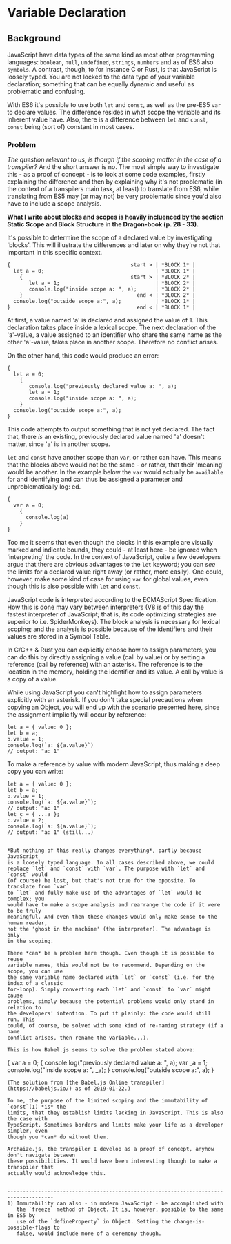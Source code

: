 # Variable Declaration

## Background

JavaScript have data types of the same kind as most other programming 
languages: `boolean`, `null`, `undefined`, `strings`, `numbers` and as of ES6 also `symbols`. 
A contrast, though, to for instance C or Rust, is that JavaScript is loosely 
typed. You are not locked to the data type of your variable declaration; something that 
can be equally dynamic and useful as problematic and confusing.

With ES6 it's possible to use both `let` and `const`, as well as the pre-ES5 `var` to 
declare values. The difference resides in what scope the variable and its inherent 
value have. Also, there is a difference between `let` and `const`, `const` being (sort 
of) constant in most cases. 

### Problem
*The question relevant to us, is though if the scoping matter in the case of a transpiler?* And the 
short answer is no. The most simple way to investigate this - as a proof of concept - is 
to look at some code examples, firstly explaining the difference and then by explaining why it's not
problematic (in the context of a transpilers main task, at least) to translate from 
ES6, while translating from ES5 may (or may not) be very problematic since you'd also 
have to include a scope analysis. 

**What I write about blocks and scopes is heavily incluenced by 
the section Static Scope and Block Structure in the Dragon-book (p. 28 - 33).**

It's possible to determine the scope of a declared
value by investigating 'blocks'. This will illustrate the differences and later on
why they're not that important in this specific context.


```
{                                       start > | *BLOCK 1* |
  let a = 0;                                    | *BLOCK 1* |
    {                                   start > | *BLOCK 2* |
       let a = 1;                               | *BLOCK 2* |
       console.log("inside scope a: ", a);      | *BLOCK 2* |
    }                                     end < | *BLOCK 2* | 
  console.log("outside scope a:", a);           | *BLOCK 1* | 
}                                         end < | *BLOCK 1* |
```

At first, a value named 'a' is declared and assigned the value of 1. This
declaration takes place inside a lexical scope. The next declaration of the
'a'-value, a value assigned to an identifier who share the same name as the other
'a'-value, takes place in another scope. Therefore no conflict arises.

On the other hand, this code would produce an error:

```
{
  let a = 0;
    {
       console.log("previously declared value a: ", a);
       let a = 1;
       console.log("inside scope a: ", a);
    }
  console.log("outside scope a:", a);
}
```

This code attempts to output something that is not yet declared. The fact
that, there *is* an existing, previously declared value named 'a' doesn't matter, since
'a' is in another scope. 

`let` and `const` have another scope than `var`, or rather can have.
This means that the blocks above would not be the same - or rather, that their 'meaning'
would be another. In the example below the `var` would actually be `available` for
and identifying and can thus be assigned a parameter and unproblematically log: ed. 

```
{
  var a = 0;
    {
      console.log(a)
    }
}
```

Too me it seems that even though the blocks in this example are visually marked
and indicate bounds, they could - at least here - be ignored when
'interpreting' the code. In the context of JavaScript, quite a few developers
argue that there are obvious advantages to the `let` keyword; you can *see*
the limits for a declared value right away (or rather, more easily). One could, 
however, make some kind of case for using `var` for global values, even though
this is also possible with `let` and `const`.

JavaScript code is interpreted according to the ECMAScript Specification.
How this is done may vary between interpreters (V8 is of this day the fastest
interpreter of JavaScript; that is, its code optimizing strategies are
superior to i.e. SpiderMonkeys). The block analysis is necessary for
lexical scoping; and the analysis is possible because of the identifiers and 
their values are stored in a Symbol Table.

In C/C++ & Rust you can explicitly choose how to assign parameters;
you can do this by directly assigning a value (call by value) or by setting a 
reference (call by reference) with an asterisk. The reference
is to the location in the memory, holding the identifier and its value.
A call by value is a copy of a value. 

While using JavaScript you can't highlight how to assign parameters
explicitly with an asterisk. If you don't take special precautions
when copying an Object, you will end up with the scenario presented here,
since the assignment implicitly will occur by reference:

```
let a = { value: 0 };
let b = a;
b.value = 1;
console.log(`a: ${a.value}`)
// output: "a: 1"
```

To make a reference by value with modern JavaScript, thus making
a deep copy you can write:

```
let a = { value: 0 };
let b = a;
b.value = 1;
console.log(`a: ${a.value}`);
// output: "a: 1"
let c = { ...a };
c.value = 2;
console.log(`a: ${a.value}`);
// output: "a: 1" (still...)


*But nothing of this really changes everything*, partly because JavaScript 
is a loosely typed language. In all cases described above, we could 
replace `let` and `const` with `var`. The purpose with `let` and `const` would 
(of course) be lost, but that's not true for the opposite. To translate from `var` 
to `let` and fully make use of the advantages of `let` would be complex; you 
would have to make a scope analysis and rearrange the code if it were to be truly 
meaningful. And even then these changes would only make sense to the human reader, 
not the 'ghost in the machine' (the interpreter). The advantage is only 
in the scoping.

There *can* be a problem here though. Even though it is possible to reuse 
variable names, this would not be to recommend. Depending on the scope, you can use 
the same variable name declared with `let` or `const` (i.e. for the index of a classic 
for-loop). Simply converting each `let` and `const` to `var` might cause 
problems, simply because the potential problems would only stand in relation to 
the developers' intention. To put it plainly: the code would still run. This 
could, of course, be solved with some kind of re-naming strategy (if a name 
conflict arises, then rename the variable...). 

This is how Babel.js seems to solve the problem stated above:

```
{
  var a = 0;
    {
       console.log("previously declared value a: ", a);
       var _a = 1;
       console.log("inside scope a: ", _a);
    }
  console.log("outside scope a:", a);
}
```
(The solution from [the Babel.js Online transpiler](https://babeljs.io/) as of 2019-01-22.)

To me, the purpose of the limited scoping and the immutability of `const`(1) *is* the 
limits, that they establish limits lacking in JavaScript. This is also the case with 
TypeScript. Sometimes borders and limits make your life as a developer simpler, even 
though you *can* do without them.

Archaize.js, the transpiler I develop as a proof of concept, anyhow don't navigate between 
these possibilities. It would have been interesting though to make a transpiler that 
actually would acknowledge this.


-------------------------------------------------------------------------------------
1) Immutability can also - in modern JavaScript - be accomplished with 
   the `freeze` method of Object. It is, however, possible to the same in ES5 by
   use of the `defineProperty` in Object. Setting the change-is-possible-flags to
   false, would include more of a ceremony though. 





















